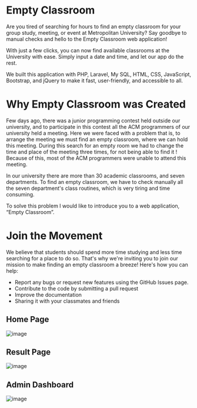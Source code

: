 # Empty Classroom

Are you tired of searching for hours to find an empty classroom for your group study, meeting, or event at Metropolitan University? Say goodbye to manual checks and hello to the Empty Classroom web application!

With just a few clicks, you can now find available classrooms at the University with ease. Simply input a date and time, and let our app do the rest.

We built this application with PHP, Laravel, My SQL, HTML, CSS, JavaScript, Bootstrap, and jQuery to make it fast, user-friendly, and accessible to all.
 
# Why Empty Classroom was Created

Few days ago, there was a junior programming contest held outside our university, and to participate in this contest all the ACM programmers of our university held a meeting. Here we were faced with a problem that is, to arrange the meeting we must find an empty classroom, where we can hold this meeting. During this search for an empty room we had to change the time and place of the meeting three times, for not being able to find it ! Because of this, most of the ACM programmers were unable to attend this meeting.

In our university there are more than 30 academic classrooms, and seven departments. To find an empty classroom, we have to check manually all the seven department's class routines, which is very tiring and time consuming.

To solve this problem I would like to introduce you to a web application, “Empty Classroom”.

# Join the Movement

We believe that students should spend more time studying and less time searching for a place to do so. That's why we're inviting you to join our mission to make finding an empty classroom a breeze! Here's how you can help:

- Report any bugs or request new features using the GitHub Issues page.
- Contribute to the code by submitting a pull request
- Improve the documentation
- Sharing it with your classmates and friends

## Home Page

![image](https://user-images.githubusercontent.com/82754463/207814892-b4b50489-f6d4-4d66-8351-d14f97a0d2bb.png)

## Result Page

![image](https://user-images.githubusercontent.com/82754463/207815583-ad2ed773-8ec7-4435-b61d-3ddcf88e72cc.png)

## Admin Dashboard

![image](https://user-images.githubusercontent.com/82754463/207816023-8cce1357-6419-4921-b949-5af9b90b13b3.png)
